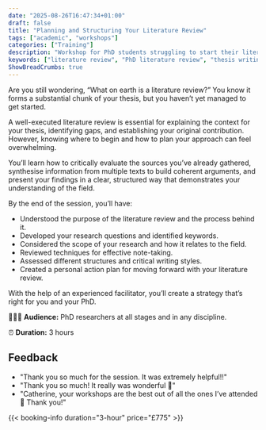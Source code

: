 ```yaml
---
date: "2025-08-26T16:47:34+01:00"
draft: false
title: "Planning and Structuring Your Literature Review"
tags: ["academic", "workshops"]
categories: ["Training"] 
description: "Workshop for PhD students struggling to start their literature review. Learn to plan scope, develop research questions, critically evaluate sources, and create structured arguments that establish your original contribution."
keywords: ["literature review", "PhD literature review", "thesis writing", "academic research", "critical evaluation", "research planning", "thesis structure", "doctoral writing", "research methodology", "academic synthesis"]
ShowBreadCrumbs: true
---
```


Are you still wondering, “What on earth is a literature review?” You know it forms a substantial chunk of your thesis, but you haven’t yet managed to get started.

A well-executed literature review is essential for explaining the context for your thesis, identifying gaps, and establishing your original contribution. However, knowing where to begin and how to plan your approach can feel overwhelming.

You’ll learn how to critically evaluate the sources you’ve already gathered, synthesise information from multiple texts to build coherent arguments, and present your findings in a clear, structured way that demonstrates your understanding of the field.

By the end of the session, you’ll have:

- Understood the purpose of the literature review and the process behind it.
- Developed your research questions and identified keywords.
- Considered the scope of your research and how it relates to the field.
- Reviewed techniques for effective note-taking.
- Assessed different structures and critical writing styles.
- Created a personal action plan for moving forward with your literature review.

With the help of an experienced facilitator, you’ll create a strategy that’s right for you and your PhD.

👩🏽‍🎓 **Audience:** PhD researchers at all stages and in any discipline.

⏰ **Duration:** 3 hours

## Feedback

- "Thank you so much for the session. It was extremely helpful!!"
- "Thank you so much! It really was wonderful 🙂"
- "Catherine, your workshops are the best out of all the ones I’ve attended 🙂 Thank you!"

{{< booking-info duration="3-hour" price="£775" >}}
